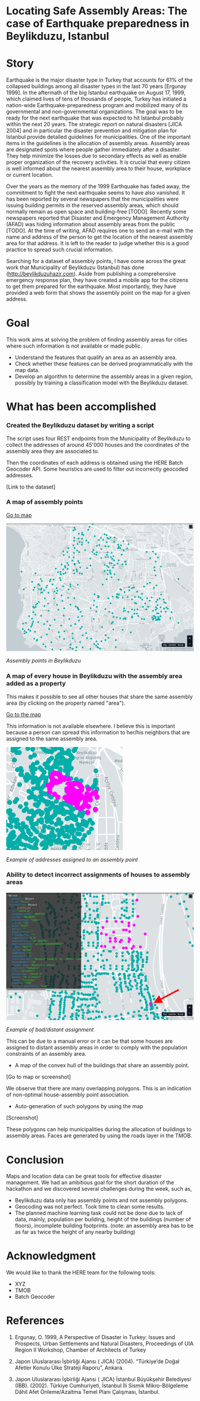 Locating Safe Assembly Areas: The case of Earthquake preparedness in Beylikduzu, Istanbul
==================

# Story

Earthquake is the major disaster type in Turkey that accounts for 61% of the collapsed buildings among all disaster 
types in the last 70 years [Ergunay 1999]. In the aftermath of the big Istanbul earthquake on August 17, 1999, which claimed 
lives of tens of thousands of people, Turkey has initiated a nation-wide Earthquake-preparedness program and mobilized many of 
its governmental and non-governmental organizations. The goal was to be ready for the next earthquake that was expected to 
hit Istanbul probably within the next 20 years. The strategic report on natural disasters [JICA 2004] and in particular 
the disaster prevention and mitigation plan for Istanbul provide detailed guidelines for municipalities. One of the 
important items in the guidelines is the allocation of assembly areas. Assembly areas are designated spots 
where people gather immediately after a disaster. 
They help minimize the losses due to secondary effects as well as enable proper organization of the recovery activities.
It is crucial that every citizen is well informed about the nearest assembly area to their house, workplace or 
current location.

Over the years as the memory of the 1999 Earthquake has faded away, the commitment to fight the next earthquake seems 
to have also vanished.
It has been reported by several newspapers that the municipalities were issuing building permits in the reserved assembly areas, 
which should normally remain as open space and building-free [TODO]. Recently some newspapers reported that 
Disaster and Emergency Management Authority (AFAD) was hiding information about assembly areas from the public [TODO].
At the time of writing, AFAD requires one to send an e-mail with the name and address of the person to get the location
of the nearest assembly area for that address. It is left to the reader to judge whether this is a good practice to 
spread such crucial information.

Searching for a dataset of assembly points, I have come across the great work that Municipality of Beylikduzu (Istanbul)
has done (http://beylikduzuhazir.com). Aside from publishing a comprehensive emergency response plan, they have created a mobile app
for the citizens to get them prepared for the earthquake. Most importantly, they have provided a web form that shows
the assembly point on the map for a given address.

# Goal
This work aims at solving the problem of finding assembly areas for cities where 
such information is not available or made public.

- Understand the features that qualify an area as an assembly area.
- Check whether these features can be derived programmatically with the map data.
- Develop an algorithm to determine the assembly areas in a given region,
  possibly by training a classification model with the Beylikduzu dataset.


# What has been accomplished

### Created the Beylikduzu dataset by writing a script

The script uses four REST endpoints from the Municipality of Beylikduzu 
to collect the addresses of around 45'000 houses and the coordinates of 
the assembly area they are associated to.

Then the coordinates of each address is obtained using the HERE Batch Geocoder API.
Some heuristics are used to filter out incorrectly geocoded addresses. 

[Link to the dataset]

### A map of assembly points

[Go to map](http://geojson.tools/index.html?url=https://xyz.api.here.com/hub/spaces/AEaJeP73/search?limit=5000&access_token=xAwk52zn8nbnijis8ZhTBA)

![Beylikduzu assembly points](https://github.com/derino/assembly_areas/raw/master/imgs/beylikduzu_assembly_points.png)

*Assembly points in Beylikduzu*

### A map of every house in Beylikduzu with the assembly area added as a property
This makes it possible to see all other houses that share the same assembly area 
(by clicking on the property named "area").

[Go to the map](http://geojson.tools/index.html?url=https://xyz.api.here.com/hub/spaces/OdtvVjSm/search?limit=5000&access_token=xAwk52zn8nbnijis8ZhTBA)

This information is not available elsewhere. I believe this is important because 
a person can spread this information to her/his neighbors 
that are assigned to the same assembly area.

![Addresses assigned to the assembly point P159](https://github.com/derino/assembly_areas/raw/master/imgs/P159.png)

*Example of addresses assigned to an assembly point*


### Ability to detect incorrect assignments of houses to assembly areas 

![Bad assignment](https://github.com/derino/assembly_areas/raw/master/imgs/bad_assignment_example.png)

*Example of bad/distant assignment*

This can be due to a manual error 
or it can be that some houses are assigned to distant assembly areas in order to 
comply with the population constraints of an assembly area. 

- A map of the convex hull of the buildings that share an assembly point.

[Go to map or screenshot]

We observe that there are many overlapping polygons. 
This is an indication of non-optimal house-assembly point association.

- Auto-generation of such polygons by using the map
 
[Screenshot]

These polygons can help municipalities during the allocation of buildings to assembly areas.
Faces are generated by using the roads layer in the TMOB.

# Conclusion
Maps and location data can be great tools for effective disaster management.
We had an ambitious goal for the short duration of the hackathon and we discovered 
several challenges during the week, such as,
- Beylikduzu data only has assembly points and not assembly polygons.
- Geocoding was not perfect. Took time to clean some results.
- The planned machine learning task could not be done due to lack of data, mainly, 
population per building, height of the buildings (number of floors), 
incomplete building footprints. 
(note: an assembly area has to be as far as twice the height of any nearby building)

# Acknowledgment
We would like to thank the HERE team for the following tools:
- XYZ
- TMOB
- Batch Geocoder

# References

1. Ergunay, O. 1999, A Perspective of Disaster in Turkey: Issues and Prospects, Urban
Settlements and Natural Disasters, Proceedings of UIA Region II Workshop,
Chamber of Architects of Turkey

2. Japon Uluslararası İşbirliği Ajansı ( JICA) (2004). “Türkiye’de Doğal Afetler
Konulu Ülke Strateji Raporu”, Ankara.

3. Japon Uluslararası İşbirliği Ajansı ( JICA) İstanbul Büyükşehir Belediyesi
(İBB). (2002). Türkiye Cumhuriyeti, İstanbul İli Sismik Mikro-Bölgeleme Dâhil 
Afet Önleme/Azaltma Temel Planı Çalışması, İstanbul.
